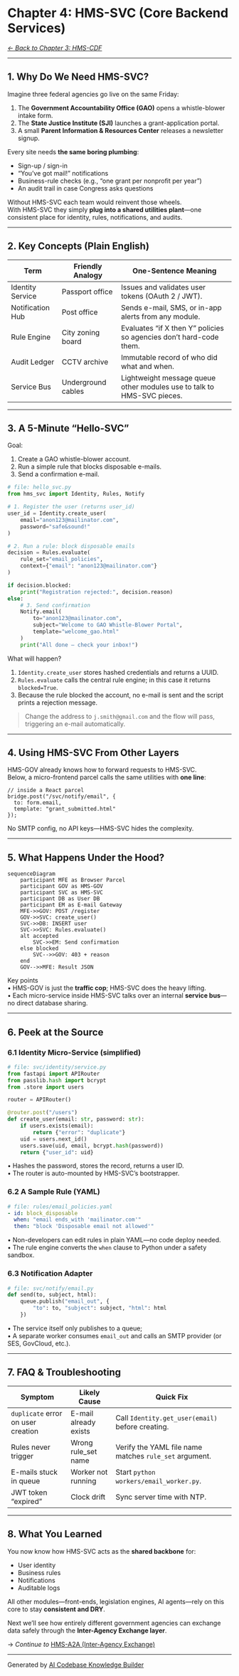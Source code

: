 # Chapter 4: HMS-SVC (Core Backend Services)
*[← Back to Chapter 3: HMS-CDF](03_hms_cdf__codified_democracy_foundation_engine__.md)*  

---

## 1. Why Do We Need HMS-SVC?

Imagine three federal agencies go live on the same Friday:

1. The **Government Accountability Office (GAO)** opens a whistle-blower intake form.  
2. The **State Justice Institute (SJI)** launches a grant-application portal.  
3. A small **Parent Information & Resources Center** releases a newsletter signup.

Every site needs **the same boring plumbing**:

* Sign-up / sign-in  
* “You’ve got mail!” notifications  
* Business-rule checks (e.g., “one grant per nonprofit per year”)  
* An audit trail in case Congress asks questions

Without HMS-SVC each team would reinvent those wheels.  
With HMS-SVC they simply **plug into a shared utilities plant**—one consistent place for identity, rules, notifications, and audits.

---

## 2. Key Concepts (Plain English)

| Term | Friendly Analogy | One-Sentence Meaning |
|------|------------------|----------------------|
| Identity Service | Passport office | Issues and validates user tokens (OAuth 2 / JWT). |
| Notification Hub | Post office | Sends e-mail, SMS, or in-app alerts from any module. |
| Rule Engine | City zoning board | Evaluates “if X then Y” policies so agencies don’t hard-code them. |
| Audit Ledger | CCTV archive | Immutable record of who did what and when. |
| Service Bus | Underground cables | Lightweight message queue other modules use to talk to HMS-SVC pieces. |

---

## 3. A 5-Minute “Hello-SVC”

Goal:  
1) Create a GAO whistle-blower account.  
2) Run a simple rule that blocks disposable e-mails.  
3) Send a confirmation e-mail.

```python
# file: hello_svc.py
from hms_svc import Identity, Rules, Notify

# 1. Register the user (returns user_id)
user_id = Identity.create_user(
    email="anon123@mailinator.com",
    password="safe&sound!"
)

# 2. Run a rule: block disposable emails
decision = Rules.evaluate(
    rule_set="email_policies",
    context={"email": "anon123@mailinator.com"}
)

if decision.blocked:
    print("Registration rejected:", decision.reason)
else:
    # 3. Send confirmation
    Notify.email(
        to="anon123@mailinator.com",
        subject="Welcome to GAO Whistle-Blower Portal",
        template="welcome_gao.html"
    )
    print("All done – check your inbox!")
```

What will happen?  

1. `Identity.create_user` stores hashed credentials and returns a UUID.  
2. `Rules.evaluate` calls the central rule engine; in this case it returns `blocked=True`.  
3. Because the rule blocked the account, no e-mail is sent and the script prints a rejection message.

> Change the address to `j.smith@gmail.com` and the flow will pass, triggering an e-mail automatically.

---

## 4. Using HMS-SVC From Other Layers

HMS-GOV already knows how to forward requests to HMS-SVC.  
Below, a micro-frontend parcel calls the same utilities with **one line**:

```tsx
// inside a React parcel
bridge.post("/svc/notify/email", {
  to: form.email,
  template: "grant_submitted.html"
});
```

No SMTP config, no API keys—HMS-SVC hides the complexity.

---

## 5. What Happens Under the Hood?

```mermaid
sequenceDiagram
    participant MFE as Browser Parcel
    participant GOV as HMS-GOV
    participant SVC as HMS-SVC
    participant DB as User DB
    participant EM as E-mail Gateway
    MFE->>GOV: POST /register
    GOV->>SVC: create_user()
    SVC->>DB: INSERT user
    SVC->>SVC: Rules.evaluate()
    alt accepted
        SVC->>EM: Send confirmation
    else blocked
        SVC-->>GOV: 403 + reason
    end
    GOV-->>MFE: Result JSON
```

Key points  
• HMS-GOV is just the **traffic cop**; HMS-SVC does the heavy lifting.  
• Each micro-service inside HMS-SVC talks over an internal **service bus**—no direct database sharing.

---

## 6. Peek at the Source

### 6.1 Identity Micro-Service (simplified)

```python
# file: svc/identity/service.py
from fastapi import APIRouter
from passlib.hash import bcrypt
from .store import users

router = APIRouter()

@router.post("/users")
def create_user(email: str, password: str):
    if users.exists(email):
        return {"error": "duplicate"}
    uid = users.next_id()
    users.save(uid, email, bcrypt.hash(password))
    return {"user_id": uid}
```

• Hashes the password, stores the record, returns a user ID.  
• The router is auto-mounted by HMS-SVC’s bootstrapper.

### 6.2 A Sample Rule (YAML)

```yaml
# file: rules/email_policies.yaml
- id: block_disposable
  when: "email ends_with 'mailinator.com'"
  then: "block 'Disposable email not allowed'"
```

• Non-developers can edit rules in plain YAML—no code deploy needed.  
• The rule engine converts the `when` clause to Python under a safety sandbox.

### 6.3 Notification Adapter

```python
# file: svc/notify/email.py
def send(to, subject, html):
    queue.publish("email_out", {
        "to": to, "subject": subject, "html": html
    })
```

• The service itself only publishes to a queue;  
• A separate worker consumes `email_out` and calls an SMTP provider (or SES, GovCloud, etc.).

---

## 7. FAQ & Troubleshooting

| Symptom | Likely Cause | Quick Fix |
|---------|--------------|-----------|
| `duplicate` error on user creation | E-mail already exists | Call `Identity.get_user(email)` before creating. |
| Rules never trigger | Wrong rule_set name | Verify the YAML file name matches `rule_set` argument. |
| E-mails stuck in queue | Worker not running | Start `python workers/email_worker.py`. |
| JWT token “expired” | Clock drift | Sync server time with NTP. |

---

## 8. What You Learned

You now know how HMS-SVC acts as the **shared backbone** for:

* User identity  
* Business rules  
* Notifications  
* Auditable logs  

All other modules—front-ends, legislation engines, AI agents—rely on this core to stay **consistent and DRY**.

Next we’ll see how entirely different government agencies can exchange data safely through the **Inter-Agency Exchange layer**.  

→ *Continue to* [HMS-A2A (Inter-Agency Exchange)](05_hms_a2a__inter_agency_exchange__.md)

---

Generated by [AI Codebase Knowledge Builder](https://github.com/The-Pocket/Tutorial-Codebase-Knowledge)